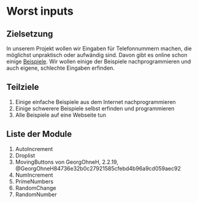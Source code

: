 # Worst inputs
## Zielsetzung
In unserem Projekt wollen wir Eingaben für Telefonnummern machen, die möglichst unpraktisch oder aufwändig sind. Davon gibt es online schon einige [Beispiele](https://qz.com/679782/programmers-imagine-the-most-ridiculous-ways-to-input-a-phone-number/). Wir wollen einige der Beispiele nachprogrammieren und auch eigene, schlechte Eingaben erfinden.

## Teilziele

1. Einige einfache Beispiele aus dem Internet nachprogrammieren
2. Einige schwerere Beispiele selbst erfinden und programmieren
3. Alle Beispiele auf eine Webseite tun 

## Liste der Module

1. AutoIncrement
2. Droplist
3. MovingButtons von GeorgOhneH, 2.2.19, 
@GeorgOhneH84736e32b0c27921585cfebd4b96a9cd059aec92
4. NumIncrement
5. PrimeNumbers
6. RandomChange
7. RandomNumber
